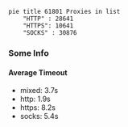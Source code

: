
```mermaid
pie title 61801 Proxies in list
    "HTTP" : 28641
    "HTTPS": 10641
    "SOCKS" : 30876
```

### Some Info
#### Average Timeout

- mixed: 3.7s
- http: 1.9s
- https: 8.2s
- socks: 5.4s